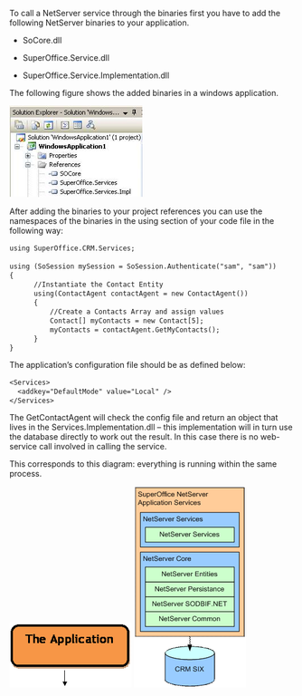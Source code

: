 <properties date="2016-06-24"
SortOrder="14"
/>

To call a NetServer service through the binaries first you have to add the following NetServer binaries to your application.

* SoCore.dll

* SuperOffice.Service.dll

* SuperOffice.Service.Implementation.dll

The following figure shows the added binaries in a windows application.

<img src="../../Sevices%20description%20+%20examples_files/image001.jpg" width="235" height="161" />

After adding the binaries to your project references you can use the namespaces of the binaries in the using section of your code file in the following way:

```
using SuperOffice.CRM.Services;
 
using (SoSession mySession = SoSession.Authenticate("sam", "sam"))
{    
      //Instantiate the Contact Entity
      using(ContactAgent contactAgent = new ContactAgent())
      {
          //Create a Contacts Array and assign values
          Contact[] myContacts = new Contact[5];
          myContacts = contactAgent.GetMyContacts();
      }
}
```

 

The application’s configuration file should be as defined below:

```
<Services>
  <addkey="DefaultMode" value="Local" />
</Services>
```

 

The GetContactAgent will check the config file and return an object that lives in the Services.Implementation.dll – this implementation will in turn use the database directly to work out the result. In this case there is no web-service call involved in calling the service.

This corresponds to this diagram: everything is running within the same process.

<img src="../../Sevices%20description%20+%20examples_files/image002.gif" width="216" height="114" /> 

<img src="../../Sevices%20description%20+%20examples_files/image003.gif" width="198" height="355" />
